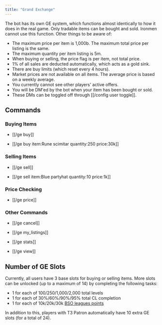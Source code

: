 ```yaml
---
title: "Grand Exchange"
---
```


The bot has its own GE system, which functions almost identically to how it does in the real game. Only tradable items can be bought and sold. Ironmen cannot use this function. Other things to be aware of:

- The maximum price per item is 1,000b. The maximum total price per listing is the same.
- The maximum quantity per item listing is 5m.
- When buying or selling, the price flag is per item, not total price.
- 1% of all sales are deducted automatically, which acts as a gold sink.
- There are buy limits (which reset every 4 hours).
- Market prices are not available on all items. The average price is based on a weekly average.
- You currently cannot see other players' active offers.
- You will be DM'ed by the bot when your item has been bought or sold.
- These DMs can be toggled off through [[/config user toggle]].

## Commands

### Buying Items

- [[/ge buy]]

- [[/ge buy item\:Rune scimitar quantity\:250 price\:30k]]

### Selling Items

- [[/ge sell]]

- [[/ge sell item\:Blue partyhat quantity\:10 price\:1k]]

### Price Checking

- [[/ge price]]

### Other Commands

- [[/ge cancel]]

- [[/ge my_listings]]

- [[/ge stats]]

- [[/ge view]]

## Number of GE Slots

Currently, all users have 3 base slots for buying or selling items. More slots can be unlocked (up to a maximum of 14) by completing the following tasks:

- 1 for each of 100/250/1,000/2,000 total levels
- 1 for each of 30%/60%/90%/95% total CL completion
- 1 for each of 10k/20k/30k [BSO leagues points](/bso/leagues/)

In addition to this, players with T3 Patron automatically have 10 extra GE slots (for a total of 24).
